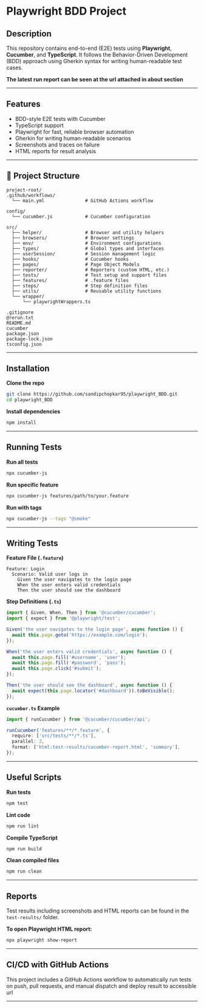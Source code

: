 
# Playwright BDD Project

## Description

This repository contains end-to-end (E2E) tests using **Playwright**, **Cucumber**, and **TypeScript**. It follows the Behavior-Driven Development (BDD) approach using Gherkin syntax for writing human-readable test cases.

**The latest run report can be seen at the url attached in about section**

---

## Features

- BDD-style E2E tests with Cucumber
- TypeScript support
- Playwright for fast, reliable browser automation
- Gherkin for writing human-readable scenarios
- Screenshots and traces on failure
- HTML reports for result analysis

---

## 📁 Project Structure

```
project-root/
.github/workflows/
  └── main.yml               # GitHub Actions workflow

config/
  └── cucumber.js            # Cucumber configuration

src/
  ├── helper/                # Browser and utility helpers
  ├── browsers/              # Browser settings
  ├── env/                   # Environment configurations
  ├── types/                 # Global types and interfaces
  ├── userSession/           # Session management logic
  ├── hooks/                 # Cucumber hooks
  ├── pages/                 # Page Object Models
  ├── reporter/              # Reporters (custom HTML, etc.)
  ├── tests/                 # Test setup and support files
  ├── features/              # .feature files
  ├── steps/                 # Step definition files
  ├── utils/                 # Reusable utility functions
  └── wrapper/
      └── playwrightWrappers.ts

.gitignore
@rerun.txt
README.md
cucumber
package.json
package-lock.json
tsconfig.json

```

---

## Installation

**Clone the repo**

```bash
git clone https://github.com/sandipchopkar95/playwright_BDD.git
cd playwright_BDD
```

**Install dependencies**

```bash
npm install
```

---

## Running Tests

**Run all tests**

```bash
npx cucumber-js
```

**Run specific feature**

```bash
npx cucumber-js features/path/to/your.feature
```

**Run with tags**

```bash
npx cucumber-js --tags "@smoke"
```

---

## Writing Tests

**Feature File (`.feature`)**

```gherkin
Feature: Login
  Scenario: Valid user logs in
    Given the user navigates to the login page
    When the user enters valid credentials
    Then the user should see the dashboard
```

**Step Definitions (`.ts`)**

```ts
import { Given, When, Then } from '@cucumber/cucumber';
import { expect } from '@playwright/test';

Given('the user navigates to the login page', async function () {
  await this.page.goto('https://example.com/login');
});

When('the user enters valid credentials', async function () {
  await this.page.fill('#username', 'user');
  await this.page.fill('#password', 'pass');
  await this.page.click('#submit');
});

Then('the user should see the dashboard', async function () {
  await expect(this.page.locator('#dashboard')).toBeVisible();
});
```

**`cucumber.ts` Example**

```ts
import { runCucumber } from '@cucumber/cucumber/api';

runCucumber('features/**/*.feature', {
  require: ['src/tests/**/*.ts'],
  parallel: 2,
  format: ['html:test-results/cucumber-report.html', 'summary'],
});
```

---

## Useful Scripts

**Run tests**

```bash
npm test
```

**Lint code**

```bash
npm run lint
```

**Compile TypeScript**

```bash
npm run build
```

**Clean compiled files**

```bash
npm run clean
```

---

## Reports

Test results including screenshots and HTML reports can be found in the `test-results/` folder.

**To open Playwright HTML report:**

```bash
npx playwright show-report
```

---

## CI/CD with GitHub Actions

This project includes a GitHub Actions workflow to automatically run tests on push, pull requests, and manual dispatch and deploy result to accessible url

---
